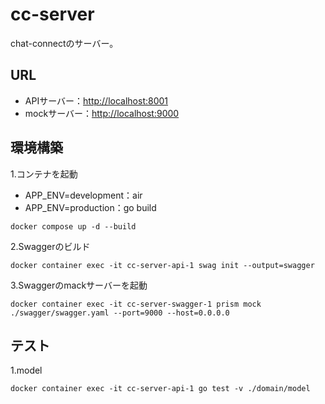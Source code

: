 # cc-server
chat-connectのサーバー。

## URL
- APIサーバー：[http://localhost:8001]()
- mockサーバー：[http://localhost:9000]()
## 環境構築
1.コンテナを起動
- APP_ENV=development：air
- APP_ENV=production：go build
```
docker compose up -d --build
```
2.Swaggerのビルド
```
docker container exec -it cc-server-api-1 swag init --output=swagger
```
3.Swaggerのmackサーバーを起動
```
docker container exec -it cc-server-swagger-1 prism mock ./swagger/swagger.yaml --port=9000 --host=0.0.0.0
```

## テスト
1.model
```
docker container exec -it cc-server-api-1 go test -v ./domain/model
```
